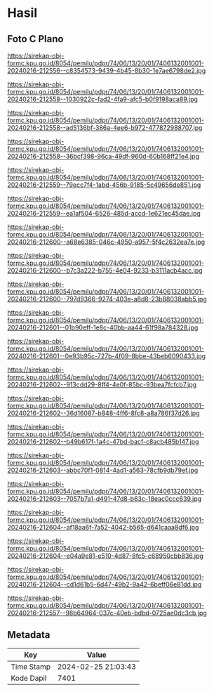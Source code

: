 # Hasil

## Foto C Plano

https://sirekap-obj-formc.kpu.go.id/8054/pemilu/pdpr/74/06/13/20/01/7406132001001-20240216-212556--c8354573-9439-4b45-8b30-1e7ae6798de2.jpg

https://sirekap-obj-formc.kpu.go.id/8054/pemilu/pdpr/74/06/13/20/01/7406132001001-20240216-212558--1030922c-fad2-4fa9-afc5-b0f9198aca89.jpg

https://sirekap-obj-formc.kpu.go.id/8054/pemilu/pdpr/74/06/13/20/01/7406132001001-20240216-212558--ad5136bf-386a-4ee6-b972-477872988707.jpg

https://sirekap-obj-formc.kpu.go.id/8054/pemilu/pdpr/74/06/13/20/01/7406132001001-20240216-212558--36bcf398-96ca-49df-960d-60b168ff21e4.jpg

https://sirekap-obj-formc.kpu.go.id/8054/pemilu/pdpr/74/06/13/20/01/7406132001001-20240216-212559--79ecc7f4-1abd-456b-9185-5c49656de851.jpg

https://sirekap-obj-formc.kpu.go.id/8054/pemilu/pdpr/74/06/13/20/01/7406132001001-20240216-212559--ea1af504-6526-485d-accd-1e621ec45dae.jpg

https://sirekap-obj-formc.kpu.go.id/8054/pemilu/pdpr/74/06/13/20/01/7406132001001-20240216-212600--a68e6385-046c-4950-a957-5f4c2632ea7e.jpg

https://sirekap-obj-formc.kpu.go.id/8054/pemilu/pdpr/74/06/13/20/01/7406132001001-20240216-212600--b7c3a222-b755-4e04-9233-b3111acb4acc.jpg

https://sirekap-obj-formc.kpu.go.id/8054/pemilu/pdpr/74/06/13/20/01/7406132001001-20240216-212600--797d9366-9274-403e-a8d8-23b88038abb5.jpg

https://sirekap-obj-formc.kpu.go.id/8054/pemilu/pdpr/74/06/13/20/01/7406132001001-20240216-212601--01b90eff-1e8c-40bb-aa44-61f98a784328.jpg

https://sirekap-obj-formc.kpu.go.id/8054/pemilu/pdpr/74/06/13/20/01/7406132001001-20240216-212601--0e93b95c-727b-4f09-8bbe-43beb6090433.jpg

https://sirekap-obj-formc.kpu.go.id/8054/pemilu/pdpr/74/06/13/20/01/7406132001001-20240216-212602--913cdd29-8ff4-4e0f-85bc-93bea7fcfcb7.jpg

https://sirekap-obj-formc.kpu.go.id/8054/pemilu/pdpr/74/06/13/20/01/7406132001001-20240216-212602--36d16087-b848-4ff6-8fc8-a8a786f37d26.jpg

https://sirekap-obj-formc.kpu.go.id/8054/pemilu/pdpr/74/06/13/20/01/7406132001001-20240216-212602--b49b617f-1a4c-47bd-bacf-c8acb485b147.jpg

https://sirekap-obj-formc.kpu.go.id/8054/pemilu/pdpr/74/06/13/20/01/7406132001001-20240216-212603--abbc70f1-0814-4ad1-a563-78cfb9db79ef.jpg

https://sirekap-obj-formc.kpu.go.id/8054/pemilu/pdpr/74/06/13/20/01/7406132001001-20240216-212603--7057b7a1-d491-47d8-b63c-18eac0ccc639.jpg

https://sirekap-obj-formc.kpu.go.id/8054/pemilu/pdpr/74/06/13/20/01/7406132001001-20240216-212604--af18aa6f-7a52-4042-b565-d641caaa8df6.jpg

https://sirekap-obj-formc.kpu.go.id/8054/pemilu/pdpr/74/06/13/20/01/7406132001001-20240216-212604--e04a9e81-e510-4d87-8fc5-c68950cbb836.jpg

https://sirekap-obj-formc.kpu.go.id/8054/pemilu/pdpr/74/06/13/20/01/7406132001001-20240216-212604--cd1d61b5-6d47-49b2-9a42-6beff06e81dd.jpg

https://sirekap-obj-formc.kpu.go.id/8054/pemilu/pdpr/74/06/13/20/01/7406132001001-20240216-212557--98b64964-037c-40eb-bdbd-0725ae0dc3cb.jpg


## Metadata

| Key        | Value               |
| ---------- | ------------------- |
| Time Stamp | 2024-02-25 21:03:43 |
| Kode Dapil | 7401                |



